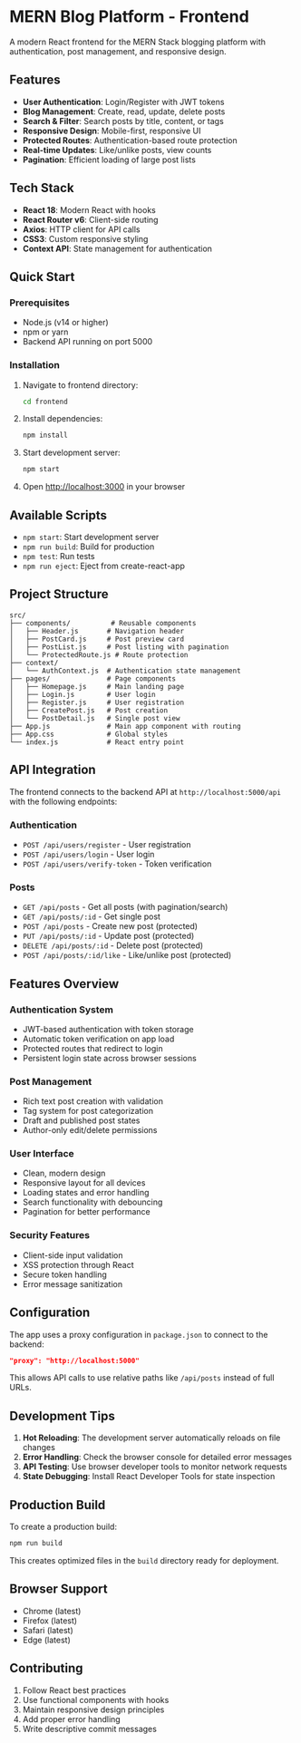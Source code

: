 # MERN Blog Platform - Frontend

A modern React frontend for the MERN Stack blogging platform with authentication, post management, and responsive design.

## Features

- **User Authentication**: Login/Register with JWT tokens
- **Blog Management**: Create, read, update, delete posts
- **Search & Filter**: Search posts by title, content, or tags
- **Responsive Design**: Mobile-first, responsive UI
- **Protected Routes**: Authentication-based route protection
- **Real-time Updates**: Like/unlike posts, view counts
- **Pagination**: Efficient loading of large post lists

## Tech Stack

- **React 18**: Modern React with hooks
- **React Router v6**: Client-side routing
- **Axios**: HTTP client for API calls
- **CSS3**: Custom responsive styling
- **Context API**: State management for authentication

## Quick Start

### Prerequisites

- Node.js (v14 or higher)
- npm or yarn
- Backend API running on port 5000

### Installation

1. Navigate to frontend directory:
   ```bash
   cd frontend
   ```

2. Install dependencies:
   ```bash
   npm install
   ```

3. Start development server:
   ```bash
   npm start
   ```

4. Open [http://localhost:3000](http://localhost:3000) in your browser

## Available Scripts

- `npm start`: Start development server
- `npm run build`: Build for production
- `npm test`: Run tests
- `npm run eject`: Eject from create-react-app

## Project Structure

```
src/
├── components/          # Reusable components
│   ├── Header.js       # Navigation header
│   ├── PostCard.js     # Post preview card
│   ├── PostList.js     # Post listing with pagination
│   └── ProtectedRoute.js # Route protection
├── context/
│   └── AuthContext.js  # Authentication state management
├── pages/              # Page components
│   ├── Homepage.js     # Main landing page
│   ├── Login.js        # User login
│   ├── Register.js     # User registration
│   ├── CreatePost.js   # Post creation
│   └── PostDetail.js   # Single post view
├── App.js              # Main app component with routing
├── App.css             # Global styles
└── index.js            # React entry point
```

## API Integration

The frontend connects to the backend API at `http://localhost:5000/api` with the following endpoints:

### Authentication
- `POST /api/users/register` - User registration
- `POST /api/users/login` - User login
- `POST /api/users/verify-token` - Token verification

### Posts
- `GET /api/posts` - Get all posts (with pagination/search)
- `GET /api/posts/:id` - Get single post
- `POST /api/posts` - Create new post (protected)
- `PUT /api/posts/:id` - Update post (protected)
- `DELETE /api/posts/:id` - Delete post (protected)
- `POST /api/posts/:id/like` - Like/unlike post (protected)

## Features Overview

### Authentication System
- JWT-based authentication with token storage
- Automatic token verification on app load
- Protected routes that redirect to login
- Persistent login state across browser sessions

### Post Management
- Rich text post creation with validation
- Tag system for post categorization
- Draft and published post states
- Author-only edit/delete permissions

### User Interface
- Clean, modern design
- Responsive layout for all devices
- Loading states and error handling
- Search functionality with debouncing
- Pagination for better performance

### Security Features
- Client-side input validation
- XSS protection through React
- Secure token handling
- Error message sanitization

## Configuration

The app uses a proxy configuration in `package.json` to connect to the backend:

```json
"proxy": "http://localhost:5000"
```

This allows API calls to use relative paths like `/api/posts` instead of full URLs.

## Development Tips

1. **Hot Reloading**: The development server automatically reloads on file changes
2. **Error Handling**: Check the browser console for detailed error messages
3. **API Testing**: Use browser developer tools to monitor network requests
4. **State Debugging**: Install React Developer Tools for state inspection

## Production Build

To create a production build:

```bash
npm run build
```

This creates optimized files in the `build` directory ready for deployment.

## Browser Support

- Chrome (latest)
- Firefox (latest)
- Safari (latest)
- Edge (latest)

## Contributing

1. Follow React best practices
2. Use functional components with hooks
3. Maintain responsive design principles
4. Add proper error handling
5. Write descriptive commit messages